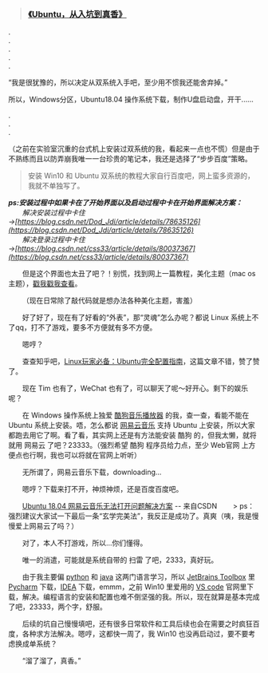 > <h3><a href="welcome">《Ubuntu，从入坑到真香》</a></h3>

.<br>.<br>.<br>.<br>.<br>

“我是很犹豫的，所以决定从双系统入手吧，至少用不惯我还能舍弃掉。”

所以，Windows分区，Ubuntu18.04 操作系统下载，制作U盘启动盘，开干......

.<br>.<br>.<br>


（之前在实验室沉重的台式机上安装过双系统的我，看起来一点也不慌）但是由于不熟练而且以防弄崩我唯一一台珍贵的笔记本，我还是选择了“步步百度”策略。

> 安装 Win10 和 Ubuntu 双系统的教程大家自行百度吧，网上蛮多资源的，我就不单独写了。

***ps:安装过程中如果卡在了开始界面以及启动过程中卡在开始界面解决方案：**<br>
&emsp;&emsp;解决安装过程中卡住→[https://blog.csdn.net/Dod_Jdi/article/details/78635126](https://blog.csdn.net/Dod_Jdi/article/details/78635126)<br>
&emsp;&emsp;解决登录过程中卡住→[https://blog.csdn.net/css33/article/details/80037367](https://blog.csdn.net/css33/article/details/80037367)*

&emsp;&emsp;但是这个界面也太丑了吧？！别慌，找到网上一篇教程，美化主题（mac os主题），[戳我戳我查看](https://www.cnblogs.com/feipeng8848/p/8970556.html)。

&emsp;&emsp;（现在日常除了敲代码就是想办法各种美化主题，害羞）

&emsp;&emsp;好了好了，现在有了好看的“外表”，那“灵魂”怎么办呢？都说 Linux 系统上不了qq，打不了游戏，要多不方便就有多不方便。

&emsp;&emsp;嗯哼？

&emsp;&emsp;查查知乎吧，[Linux玩家必备：Ubuntu完全配置指南](https://zhuanlan.zhihu.com/p/56253982)，这篇文章不错，赞了赞了。

&emsp;&emsp;现在 Tim 也有了，WeChat 也有了，可以聊天了呢～好开心。剩下的娱乐呢？

&emsp;&emsp;在 Windows 操作系统上独爱 [酷狗音乐播放器](#welcome) 的我，查一查，看能不能在 Ubuntu 系统上安装。唔，怎么都说 [网易云音乐](#welcome) 支持 Ubuntu 上安装，所以大家都跑去用它了啊。看了看，其实网上还是有方法能安装 酷狗 的，但我太懒，就将就用 网易云 了吧？23333。（强烈希望 酷狗 程序员给力点，至少 Web官网 上方便点也行啊，我也可以将就在官网上听听）

&emsp;&emsp;无所谓了，网易云音乐下载，downloading...

&emsp;&emsp;嗯哼？下载来打不开，神烦神烦，还是百度百度吧。

&emsp;&emsp;[Ubuntu 18.04 网易云音乐无法打开问题解决方案](https://blog.csdn.net/Csdoker/article/details/80462163) -- 来自CSDN
&emsp;&emsp;> ps：强烈建议大家试一下最后一条“玄学完美法”，我反正是成功了。真爽（咦，我是慢慢爱上网易云了吗？）

&emsp;&emsp;对了，本人不打游戏，所以...你们懂得。

&emsp;&emsp;唯一的消遣，可能就是系统自带的 扫雷 了吧，2333，真好玩。

&emsp;&emsp;由于我主要偏 [python](#welcome) 和 [java](#welcome) 这两门语言学习，所以 [JetBrains Toolbox](#welcome) 里 [Pycharm](#welcome) 下载，[IDEA](#welcome) 下载，emmm，之前 Win10 里爱用的 [VS code](#welcome) 官网里下载，解决。编程语言的安装和配置也难不倒坚强的我。所以，现在就算是基本完成了吧，23333，两个字，舒服。

&emsp;&emsp;后续的坑自己慢慢填吧，还有很多日常软件和工具后续也会在需要之时疯狂百度，各种求方法解决。嗯哼，这都快一周了，我 Win10 也没再启动过，要不要考虑换成单系统？

&emsp;&emsp;“溜了溜了，真香。”
